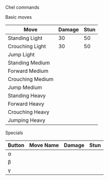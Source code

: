 Chel commands

Basic moves

|Move   |Damage   |Stun   |
|------------------|---------|-------|
|Standing Light    |30 |50 |
|Crouching Light   |30 |50 |
|Jump Light        |   |   |
|Standing Medium   |   |   |
|Forward Medium    |   |   | 
|Crouching Medium  |   |   | 
|Jump Medium       |   |   |
|Standing Heavy    |   |   | 
|Forward Heavy     |   |   |
|Crouching Heavy   |   |   |
|Jumping Heavy     |   |   |

Specials

|Button | Move Name | Damage | Stun |
|-------|-----------|--------|------|
| α     |           |        |      |
| β     |           |        |      |
| γ     |           |        |      |
